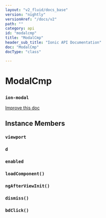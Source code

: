 ```yaml
---
layout: "v2_fluid/docs_base"
version: "nightly"
versionHref: "/docs/v2"
path: ""
category: api
id: "modalcmp"
title: "ModalCmp"
header_sub_title: "Ionic API Documentation"
doc: "ModalCmp"
docType: "class"

---
```










<h1 class="api-title">
<a class="anchor" name="modal-cmp" href="#modal-cmp"></a>

ModalCmp
<h3><code>ion-modal</code></h3>






</h1>

<a class="improve-v2-docs" href="http://github.com/driftyco/ionic/edit/2.0//src/components/modal/modal.ts#L168">
Improve this doc
</a>











<!-- @usage tag -->


<!-- @property tags -->



<!-- instance methods on the class -->

<h2><a class="anchor" name="instance-members" href="#instance-members"></a>Instance Members</h2>

<div id="viewport"></div>

<h3>
<a class="anchor" name="viewport" href="#viewport"></a>
<code>viewport</code>
  

</h3>












<div id="d"></div>

<h3>
<a class="anchor" name="d" href="#d"></a>
<code>d</code>
  

</h3>












<div id="enabled"></div>

<h3>
<a class="anchor" name="enabled" href="#enabled"></a>
<code>enabled</code>
  

</h3>












<div id="loadComponent"></div>

<h3>
<a class="anchor" name="loadComponent" href="#loadComponent"></a>
<code>loadComponent()</code>
  

</h3>












<div id="ngAfterViewInit"></div>

<h3>
<a class="anchor" name="ngAfterViewInit" href="#ngAfterViewInit"></a>
<code>ngAfterViewInit()</code>
  

</h3>












<div id="dismiss"></div>

<h3>
<a class="anchor" name="dismiss" href="#dismiss"></a>
<code>dismiss()</code>
  

</h3>












<div id="bdClick"></div>

<h3>
<a class="anchor" name="bdClick" href="#bdClick"></a>
<code>bdClick()</code>
  

</h3>













<!-- related link --><!-- end content block -->


<!-- end body block -->

